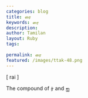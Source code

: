 ```yaml
---
categories: blog
title: ரை
keywords: ரை
description: 
author: Tamilan
layout: Ruby
tags: 
 
permalink: ரை
featured: /images/ttak-48.png
---
```

  
[ rai ]  
  
The compound of ர் and ஐ